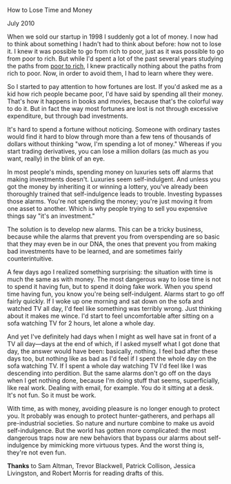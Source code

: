How to Lose Time and Money 

July 2010  
  
When we sold our startup in 1998 I suddenly got a lot of money. I
now had to think about something I hadn't had to think about before:
how not to lose it. I knew it was possible to go from rich to
poor, just as it was possible to go from poor to rich. But while
I'd spent a lot of the past several years studying the paths from
[poor to rich](wealth.html), 
I knew practically nothing about the paths from rich
to poor. Now, in order to avoid them, I had to learn where they
were.  
  
So I started to pay attention to how fortunes are lost. If you'd
asked me as a kid how rich people became poor, I'd have said by
spending all their money. That's how it happens in books and movies,
because that's the colorful way to do it. But in fact the way most
fortunes are lost is not through excessive expenditure, but through
bad investments.  
  
It's hard to spend a fortune without noticing. Someone with ordinary
tastes would find it hard to blow through more than a few tens of
thousands of dollars without thinking "wow, I'm spending a lot of
money." Whereas if you start trading derivatives, you can lose a
million dollars (as much as you want, really) in the blink of an
eye.  
  
In most people's minds, spending money on luxuries sets off alarms
that making investments doesn't. Luxuries seem self-indulgent.
And unless you got the money by inheriting it or winning a lottery,
you've already been thoroughly trained that self-indulgence leads
to trouble. Investing bypasses those alarms. You're not spending
the money; you're just moving it from one asset to another. Which
is why people trying to sell you expensive things say "it's an
investment."  
  
The solution is to develop new alarms. This can be a tricky business,
because while the alarms that prevent you from overspending are so
basic that they may even be in our DNA, the ones that prevent you
from making bad investments have to be learned, and are sometimes
fairly counterintuitive.  
  
A few days ago I realized something surprising: the situation with
time is much the same as with money. The most dangerous way to
lose time is not to spend it having fun, but to spend it doing fake
work. When you spend time having fun, you know you're being
self-indulgent. Alarms start to go off fairly quickly. If I woke
up one morning and sat down on the sofa and watched TV all day, I'd
feel like something was terribly wrong. Just thinking about it
makes me wince. I'd start to feel uncomfortable after sitting on
a sofa watching TV for 2 hours, let alone a whole day.  
  
And yet I've definitely had days when I might as well have sat in
front of a TV all day—days at the end of which, if I asked myself
what I got done that day, the answer would have been: basically,
nothing. I feel bad after these days too, but nothing like as bad
as I'd feel if I spent the whole day on the sofa watching TV. If
I spent a whole day watching TV I'd feel like I was descending into
perdition. But the same alarms don't go off on the days when I get
nothing done, because I'm doing stuff that seems, superficially,
like real work. Dealing with email, for example. You do it sitting
at a desk. It's not fun. So it must be work.  
  
With time, as with money, avoiding pleasure is no longer enough to
protect you. It probably was enough to protect hunter-gatherers,
and perhaps all pre-industrial societies. So nature and nurture
combine to make us avoid self-indulgence. But the world has gotten
more complicated: the most dangerous traps now are new behaviors
that bypass our alarms about self-indulgence by mimicking more
virtuous types. And the worst thing is, they're not even fun.  
  
  
  
  
  

**Thanks** to Sam Altman, Trevor Blackwell, Patrick Collison, Jessica
Livingston, and Robert Morris for reading drafts of this.  
  
